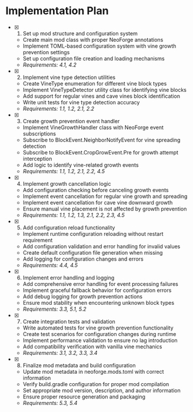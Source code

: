 # Implementation Plan

- [x] 1. Set up mod structure and configuration system









  - Create main mod class with proper NeoForge annotations
  - Implement TOML-based configuration system with vine growth prevention settings
  - Set up configuration file creation and loading mechanisms
  - _Requirements: 4.1, 4.2_

- [x] 2. Implement vine type detection utilities










  - Create VineType enumeration for different vine block types
  - Implement VineTypeDetector utility class for identifying vine blocks
  - Add support for regular vines and cave vines block identification
  - Write unit tests for vine type detection accuracy
  - _Requirements: 1.1, 1.2, 2.1, 2.2_

- [x] 3. Create growth prevention event handler





  - Implement VineGrowthHandler class with NeoForge event subscriptions
  - Subscribe to BlockEvent.NeighborNotifyEvent for vine spreading detection
  - Subscribe to BlockEvent.CropGrowEvent.Pre for growth attempt interception
  - Add logic to identify vine-related growth events
  - _Requirements: 1.1, 1.2, 2.1, 2.2, 4.5_

- [x] 4. Implement growth cancellation logic





  - Add configuration checking before canceling growth events
  - Implement event cancellation for regular vine growth and spreading
  - Implement event cancellation for cave vine downward growth
  - Ensure manual vine placement is not affected by growth prevention
  - _Requirements: 1.1, 1.2, 1.3, 2.1, 2.2, 2.3, 4.5_

- [x] 5. Add configuration reload functionality





  - Implement runtime configuration reloading without restart requirement
  - Add configuration validation and error handling for invalid values
  - Create default configuration file generation when missing
  - Add logging for configuration changes and errors
  - _Requirements: 4.4, 4.5_

- [x] 6. Implement error handling and logging





  - Add comprehensive error handling for event processing failures
  - Implement graceful fallback behavior for configuration errors
  - Add debug logging for growth prevention actions
  - Ensure mod stability when encountering unknown block types
  - _Requirements: 3.3, 5.1, 5.2_

- [x] 7. Create integration tests and validation






  - Write automated tests for vine growth prevention functionality
  - Create test scenarios for configuration changes during runtime
  - Implement performance validation to ensure no lag introduction
  - Add compatibility verification with vanilla vine mechanics
  - _Requirements: 3.1, 3.2, 3.3, 3.4_

- [x] 8. Finalize mod metadata and build configuration





  - Update mod metadata in neoforge.mods.toml with correct information
  - Verify build.gradle configuration for proper mod compilation
  - Set appropriate mod version, description, and author information
  - Ensure proper resource generation and packaging
  - _Requirements: 5.3, 5.4_